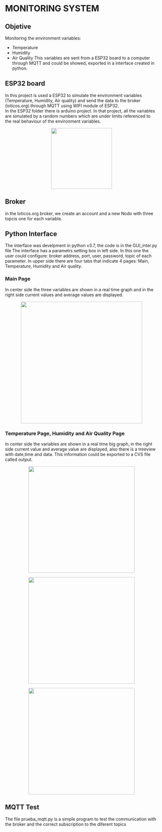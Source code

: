 # MONITORING SYSTEM
## Objetive
Monitoring the environment variables:
- Temperature
- Humidity
- Air Quality 
This variables are sent from a ESP32 board to a computer through MQTT and could be showed, exported in a interface created in python.

## ESP32 board
In this project is used a ESP32 to simulate the environment variables (Temperature, Humidity, Air quality) and send the data to the broker (ioticos.org) through MQTT using WIFI module of ESP32.  
In the ESP32 folder there is arduino project. In that project, all the variables are simulated by a random numbers which are under limits referenced to the real behaviour of the environment variables.  

<p align="center">
<img src="https://www.prometec.net/wp-content/uploads/2017/12/HTB1vqwDQXXXXXapXXXXq6xXFXXX0-768x768.jpg" height="200">
</p>

## Broker
in the Ioticos.org broker, we create an account and a new Nodo with three topcis one for each variable.
## Python Interface
The interface was develpment in python v3.7, the code is in the GUI_inter.py file
The interface has a parametrs setting box in left side. In this one the user could configure: broker address, port, user, password, topic of each parameter.
In upper side there are four tabs that indicate 4 pages: Main, Temperature, Humidity and Air quality.

### Main Page
In center side the three variables are shown in a real time graph and in the right side current values and average values are displayed.
<p align="center">
<img src="https://github.com/JennyCGT/Project1/blob/master/images/Capture.JPG" height="400">
</p>  

### Temperature Page, Humidity and Air Quality Page  

In center side the variables are shown in a real time big graph, in the right side current value and average value are displayed, also there is a treeview with date,time and data. This information could be exported to a CVS file called output.  
<p align="center">
<img src="https://github.com/JennyCGT/Project1/blob/master/images/Capture1.JPG" height="350">
</p>  
<p align="center">
<img src="https://github.com/JennyCGT/Project1/blob/master/images/Captureh.JPG" height="350">
</p>  
<p align="center">
<img src="https://github.com/JennyCGT/Project1/blob/master/images/Capturea.JPG" height="350">
</p>  

## MQTT Test
The file prueba_mqtt.py is a simple program to test the communication with the broker and the correct subscription to the diferent topics









